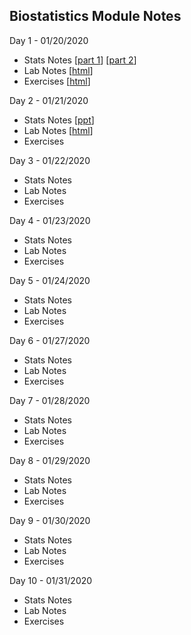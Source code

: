 
## Biostatistics Module Notes

Day 1 - 01/20/2020 
- Stats Notes \[[part 1](/stat1a_descriptive_statistics.ppt)\] \[[part 2](/stat1b_categorical_data.ppt)\]
- Lab Notes \[[html](/lec1.html)\]
- Exercises \[[html](/ex1.html)\]

Day 2 - 01/21/2020 
- Stats Notes \[[ppt](/stat2_sample_size_power.ppt)\]
- Lab Notes \[[html](/lec1b.html)\]
- Exercises

Day 3 - 01/22/2020 
- Stats Notes
- Lab Notes
- Exercises

Day 4 - 01/23/2020 
- Stats Notes
- Lab Notes
- Exercises

Day 5 - 01/24/2020 
- Stats Notes
- Lab Notes
- Exercises

Day 6 - 01/27/2020 
- Stats Notes
- Lab Notes
- Exercises

Day 7 - 01/28/2020 
- Stats Notes
- Lab Notes
- Exercises

Day 8 - 01/29/2020 
- Stats Notes
- Lab Notes
- Exercises

Day 9 - 01/30/2020 
- Stats Notes
- Lab Notes
- Exercises

Day 10 - 01/31/2020 
- Stats Notes
- Lab Notes
- Exercises
